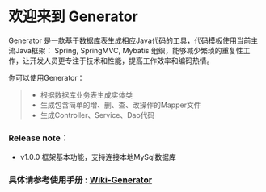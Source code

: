 
# 欢迎来到 Generator

Generator 是一款基于数据库表生成相应Java代码的工具，代码模板使用当前主流Java框架： Spring, SpringMVC, Mybatis 组织，能够减少繁琐的重复性工作，让开发人员更专注于技术和性能，提高工作效率和编码热情。

你可以使用Generator：
> * 根据数据库业务表生成实体类
> * 生成包含简单的增、删、查、改操作的Mapper文件
> * 生成Controller、Service、Dao代码

### Release note：
* v1.0.0 框架基本功能，支持连接本地MySql数据库

### 具体请参考使用手册 : [Wiki-Generator](https://github.com/GreedyStar/generator/wiki)
